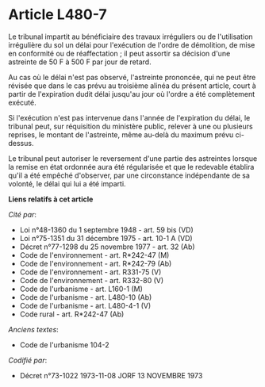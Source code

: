 # Article L480-7

Le tribunal impartit au bénéficiaire des travaux irréguliers ou de l'utilisation irrégulière du sol un délai pour l'exécution
de l'ordre de démolition, de mise en conformité ou de réaffectation ; il peut assortir sa décision d'une astreinte de  50 F à
500 F par jour de retard.

Au cas où le délai n'est pas observé, l'astreinte prononcée, qui ne peut être révisée que dans le cas prévu au troisième
alinéa du présent article, court à partir de l'expiration dudit délai jusqu'au jour où l'ordre a été complètement exécuté.

Si l'exécution n'est pas intervenue dans l'année de l'expiration du délai, le tribunal peut, sur réquisition du ministère
public, relever à une ou plusieurs reprises, le montant de l'astreinte, même au-delà du maximum prévu ci-dessus.

Le tribunal peut autoriser le reversement d'une partie des astreintes lorsque la remise en état ordonnée aura été régularisée
et que le redevable établira qu'il a été empêché d'observer, par une circonstance indépendante de sa volonté, le délai qui
lui a été imparti.

**Liens relatifs à cet article**

_Cité par_:

  - Loi n°48-1360 du 1 septembre 1948 - art. 59 bis (VD)
  - Loi n°75-1351 du 31 décembre 1975 - art. 10-1 A (VD)
  - Décret n°77-1298 du 25 novembre 1977 - art. 32 (Ab)
  - Code de l'environnement - art. R*242-47 (M)
  - Code de l'environnement - art. R*242-79 (Ab)
  - Code de l'environnement - art. R331-75 (V)
  - Code de l'environnement - art. R332-80 (V)
  - Code de l'urbanisme - art. L160-1 (M)
  - Code de l'urbanisme - art. L480-10 (Ab)
  - Code de l'urbanisme - art. L480-4-1 (V)
  - Code rural - art. R*242-47 (Ab)

_Anciens textes_:

  - Code de l'urbanisme 104-2

_Codifié par_:

  - Décret n°73-1022 1973-11-08 JORF 13 NOVEMBRE 1973

